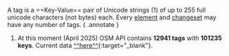 A tag is a ==Key-Value== <!--co oznacza to wyróżnienie?-->pair of Unicode strings (1) of up to 255 full unicode characters (not bytes) each. Every [element](elements.md) and [changeset](changesets.md) may have any number of tags.
{ .annotate }

1. At this moment (April 2025) OSM API contains **12941 tags** with **101235 keys**. Current data [^^here^^](https://taginfo.openstreetmap.org/){:target="_blank"}.